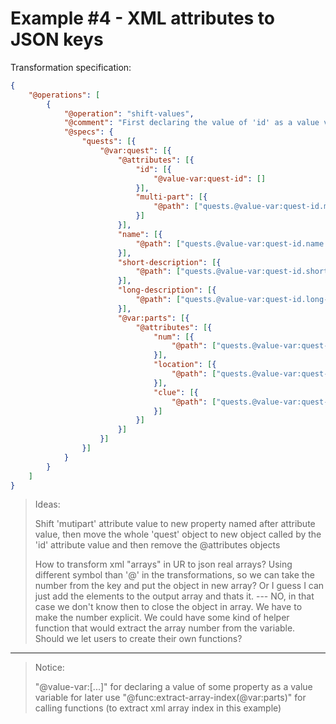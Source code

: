 # Example #4 - XML attributes to JSON keys

Transformation specification:

```json
{
    "@operations": [
        {
            "@operation": "shift-values",
            "@comment": "First declaring the value of 'id' as a value variable then using it to create new quest object of the name of the id and then copying all the properties to it. In the second part of the transformation, we are transforming UR representation of XML array to real JSON array with a function call.",
            "@specs": {
                "quests": [{
                    "@var:quest": [{
                        "@attributes": [{
                            "id": [{
                                "@value-var:quest-id": []
                            }],
                            "multi-part": [{
                                "@path": ["quests.@value-var:quest-id.multi-part.@value"]
                            }]
                        }],
                        "name": [{
                            "@path": ["quests.@value-var:quest-id.name.@value"]
                        }],
                        "short-description": [{
                            "@path": ["quests.@value-var:quest-id.short-description.@value"]
                        }],
                        "long-description": [{
                            "@path": ["quests.@value-var:quest-id.long-description.@value"]
                        }],
                        "@var:parts": [{
                            "@attributes": [{
                                "num": [{
                                    "@path": ["quests.@value-var:quest-id.part[@func:extract-array-index(@var:parts)].num.@value"]
                                }],
                                "location": [{
                                    "@path": ["quests.@value-var:quest-id.part[@func:extract-array-index(@var:parts)].location"]
                                }],
                                "clue": [{
                                    "@path": ["quests.@value-var:quest-id.part[@func:extract-array-index(@var:parts)].clue.@value"]
                                }]
                            }]
                        }]
                    }]
                }]
            }
        }
    ]
}
```

> Ideas:
>
> Shift 'mutipart' attribute value to new property named after attribute value, then move the whole 'quest' object to new object called by the 'id' attribute value and then remove the @attributes objects
>
> How to transform xml "arrays" in UR to json real arrays?
> Using different symbol than '@' in the transformations, so we can take the number from the key and put the object in new array?
> Or I guess I can just add the elements to the output array and thats it. --- NO, in that case we don't know then to close the object in array. We have to make the number explicit.
> We could have some kind of helper function that would extract the array number from the variable.
> Should we let users to create their own functions?
----
> Notice:
>
> "@value-var:[...]" for declaring a value of some property as a value variable for later use
> "@func:extract-array-index(@var:parts)" for calling functions (to extract xml array index in this example)
